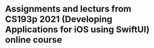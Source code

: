 # Assignments and lecturs from CS193p 2021 (Developing Applications for iOS using SwiftUI) online course
